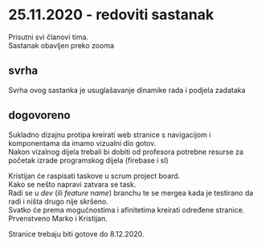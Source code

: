 # 25.11.2020 - redoviti sastanak

Prisutni svi članovi tima.  
Sastanak obavljen preko zooma

## svrha

Svrha ovog sastanka je usuglašavanje dinamike rada i podjela zadataka

## dogovoreno

Sukladno dizajnu protipa kreirati web stranice s navigacijom i komponentama da imamo vizualni dio gotov.  
Nakon vizalnog dijela trebali bi dobiti od profesora potrebne resurse za početak izrade programskog dijela (firebase i sl)

Kristijan će raspisati taskove u scrum project board.  
Kako se nešto napravi zatvara se task.  
Radi se u _dev_ (ili _feature name_) branchu te se mergea kada je testirano da radi i ništa drugo nije skršeno.  
Svatko će prema mogućnostima i afinitetima kreirati određene stranice. Prvenstveno Marko i Kristijan.

Stranice trebaju biti gotove do 8.12.2020.
